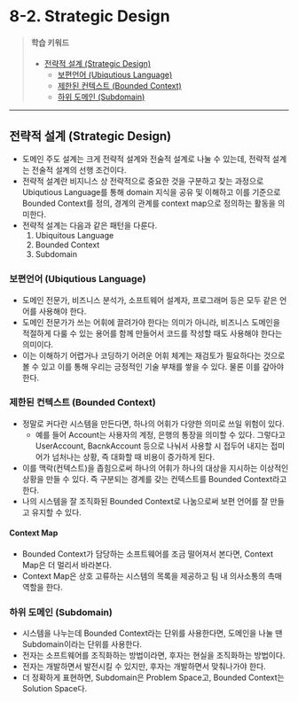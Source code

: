 # 8-2. Strategic Design

> #### 학습 키워드
>
> * [전략적 설계 (Strategic Design)](8-2.-strategic-design.md#strategic-design)
>   * [보편언어 (Ubiqutious Language)](8-2.-strategic-design.md#ubiqutious-language)
>   * [제한된 컨텍스트 (Bounded Context)](8-2.-strategic-design.md#bounded-context)
>   * [하위 도메인 (Subdomain)](8-2.-strategic-design.md#subdomain)

***

## 전략적 설계 (Strategic Design)

* 도메인 주도 설계는 크게 전략적 설계와 전술적 설계로 나눌 수 있는데, 전략적 설계는 전술적 설계의 선행 조건이다.
* 전략적 설계란 비지니스 상 전략적으로 중요한 것을 구분하고 찾는 과정으로 Ubiqutious Language를 통해 domain 지식을 공유 및 이해하고 이를 기준으로 Bounded Context를 정의, 경계의 관계를 context map으로 정의하는 활동을 의미한다.
* 전략적 설계는 다음과 같은 패턴을 다룬다.
  1. Ubiquitous Language
  2. Bounded Context
  3. Subdomain

### 보편언어 (Ubiqutious Language)

* 도메인 전문가, 비즈니스 분석가, 소프트웨어 설계자, 프로그래머 등은 모두 같은 언어를 사용해야 한다.
* 도메인 전문가가 쓰는 어휘에 끌려가야 한다는 의미가 아니라, 비즈니스 도메인을 적절하게 다룰 수 있는 용어를 함께 만들어서 코드를 작성할 때도 사용해야 한다는 의미이다.
* 이는 이해하기 어렵거나 코딩하기 어려운 어휘 체계는 재검토가 필요하다는 것으로 볼 수 있고 이를 통해 우리는 긍정적인 기술 부채를 쌓을 수 있다. 물론 이를 갚아야 한다.

### 제한된 컨텍스트 (Bounded Context)

* 정말로 커다란 시스템을 만든다면, 하나의 어휘가 다양한 의미로 쓰일 위험이 있다.
  * 예를 들어 Account는 사용자의 계정, 은행의 통장을 의미할 수 있다. 그렇다고 UserAccount, BacnkAccount 등으로 나눠서 사용할 시 접두어 내지는 접미어가 넘처나는 상황, 즉 대화할 때 비용이 증가하게 된다.
* 이를 맥락(컨텍스트)을 좁힘으로써 하나의 어휘가 하나의 대상을 지시하는 이상적인 상황을 만들 수 있다. 즉 구분되는 경계를 갖는 컨텍스트를 Bounded Context라고 한다.
* 나의 시스템을 잘 조직화된 Bounded Context로 나눔으로써 보편 언어를 잘 만들고 유지할 수 있다.

#### Context Map <a href="#context-map" id="context-map"></a>

* Bounded Context가 담당하는 소프트웨어를 조금 떨어져서 본다면, Context Map은 더 멀리서 바라본다.
* Context Map은 상호 고류하는 시스템의 목록을 제공하고 팀 내 의사소통의 촉매 역할을 한다.

### 하위 도메인 (Subdomain)

* 시스템을 나누는데 Bounded Context라는 단위를 사용한다면, 도메인을 나눌 땐 Subdomain이라는 단위를 사용한다.
* 전자는 소프트웨어를 조직화하는 방법이라면, 후자는 현실을 조직화하는 방법이다.
* 전자는 개발하면서 발전시킬 수 있지만, 후자는 개발하면서 맞춰나가야 한다.
* 더 정확하게 표현하면, Subdomain은 Problem Space고, Bounded Context는 Solution Space다.
